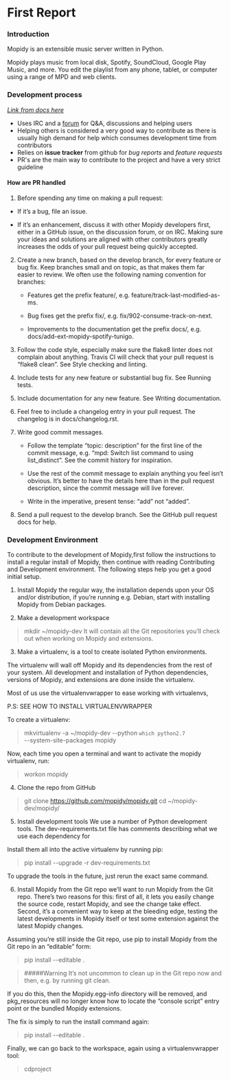 # First Report

### Introduction
Mopidy is an extensible music server written in Python.

Mopidy plays music from local disk, Spotify, SoundCloud, Google Play Music, and more. You edit the playlist from any phone, tablet, or computer using a range of MPD and web clients.

### Development process

[*Link from docs here*](https://docs.mopidy.com/en/latest/contributing/)

- Uses IRC and a [forum](discuss.mopidy.com) for Q&A, discussions and helping users
- Helping others is considered a very good way to contribute as there is usually high demand for help which consumes development time from contributors
- Relies on **issue tracker** from github for *bug reports* and *feature requests*
- PR's are the main way to contribute to the project and have a very strict guideline

#### How are PR handled

1. Before spending any time on making a pull request:


  * If it’s a bug, file an issue.

  * If it’s an enhancement, discuss it with other Mopidy developers first, either in a GitHub issue, on the discussion forum, or on IRC. Making sure your ideas and solutions are aligned with other contributors greatly increases the odds of your pull request being quickly accepted.

2. Create a new branch, based on the develop branch, for every feature or bug fix. Keep branches small and on topic, as that makes them far easier to review. We often use the following naming convention for branches:

    * Features get the prefix feature/, e.g. feature/track-last-modified-as-ms.

    * Bug fixes get the prefix fix/, e.g. fix/902-consume-track-on-next.

    * Improvements to the documentation get the prefix docs/, e.g. docs/add-ext-mopidy-spotify-tunigo.

3. Follow the code style, especially make sure the flake8 linter does not complain about anything. Travis CI will check that your pull request is “flake8 clean”. See Style checking and linting.

4. Include tests for any new feature or substantial bug fix. See Running tests.

5. Include documentation for any new feature. See Writing documentation.

6. Feel free to include a changelog entry in your pull request. The changelog is in docs/changelog.rst.

7. Write good commit messages.

    * Follow the template “topic: description” for the first line of the commit message, e.g. “mpd: Switch list command to using list_distinct”. See the commit history for inspiration.

    * Use the rest of the commit message to explain anything you feel isn’t obvious. It’s better to have the details here than in the pull request description, since the commit message will live forever.

    * Write in the imperative, present tense: “add” not “added”.

8. Send a pull request to the develop branch. See the GitHub pull request docs for help.

### Development Environment
To contribute to the development of Mopidy,first follow the instructions to install a regular install of Mopidy, then continue with reading Contributing and Development environment.
The following steps help you get a good initial setup. 

1. Install Mopidy the regular way, the installation depends upon your OS and/or distribution, if you’re running e.g. Debian, start with installing Mopidy from Debian packages.

2. Make a development workspace
 >mkdir ~/mopidy-dev
 It will contain all the Git repositories you’ll check out when working on Mopidy and extensions.
 
3. Make a virtualenv, is a tool to create isolated Python environments.

The virtualenv will wall off Mopidy and its dependencies from the rest of your system. All development and installation of Python dependencies, versions of Mopidy, and extensions are done inside the virtualenv.

Most of us use the virtualenvwrapper to ease working with virtualenvs,

P.S: SEE HOW TO INSTALL VIRTUALENVWRAPPER

To create a virtualenv:
>mkvirtualenv -a ~/mopidy-dev --python `which python2.7` \
  --system-site-packages mopidy

  Now, each time you open a terminal and want to activate the mopidy virtualenv, run:
>workon mopidy

4. Clone the repo from GitHub
>git clone https://github.com/mopidy/mopidy.git
>cd ~/mopidy-dev/mopidy/

5. Install development tools
We use a number of Python development tools. The dev-requirements.txt file has comments describing what we use each dependency for

Install them all into the active virtualenv by running pip:
>pip install --upgrade -r dev-requirements.txt

To upgrade the tools in the future, just rerun the exact same command.

6. Install Mopidy from the Git repo
we’ll want to run Mopidy from the Git repo. There’s two reasons for this: first of all, it lets you easily change the source code, restart Mopidy, and see the change take effect. Second, it’s a convenient way to keep at the bleeding edge, testing the latest developments in Mopidy itself or test some extension against the latest Mopidy changes.

Assuming you’re still inside the Git repo, use pip to install Mopidy from the Git repo in an “editable” form:
>pip install --editable .

>#####Warning
>It’s not uncommon to clean up in the Git repo now and then, e.g. by running git clean.

If you do this, then the Mopidy.egg-info directory will be removed, and pkg_resources will no longer know how to locate the “console script” entry point or the bundled Mopidy extensions.

The fix is simply to run the install command again:
>pip install --editable .

Finally, we can go back to the workspace, again using a virtualenvwrapper tool:
>cdproject
